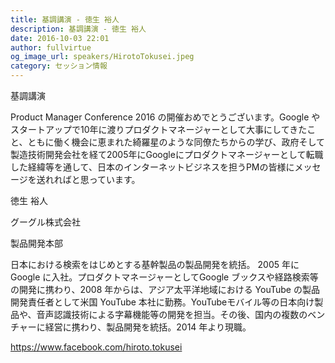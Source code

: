 ```yaml
---
title: 基調講演 - 徳生 裕人
description: 基調講演 - 徳生 裕人
date: 2016-10-03 22:01
author: fullvirtue
og_image_url: speakers/HirotoTokusei.jpeg
category: セッション情報
---
```


基調講演

Product Manager Conference 2016 の開催おめでとうございます。Google やスタートアップで10年に渡りプロダクトマネージャーとして大事にしてきたこと、ともに働く機会に恵まれた綺羅星のような同僚たちからの学び、政府そして製造技術開発会社を経て2005年にGoogleにプロダクトマネージャーとして転職した経緯等を通して、日本のインターネットビジネスを担うPMの皆様にメッセージを送れればと思っています。

徳生 裕人

グーグル株式会社

製品開発本部

日本における検索をはじめとする基幹製品の製品開発を統括。
2005 年にGoogle に入社。プロダクトマネージャーとしてGoogle ブックスや経路検索等の開発に携わり、2008 年からは、アジア太平洋地域における YouTube の製品開発責任者として米国 YouTube 本社に勤務。YouTubeモバイル等の日本向け製品や、音声認識技術による字幕機能等の開発を担当。その後、国内の複数のベンチャーに経営に携わり、製品開発を統括。2014 年より現職。

https://www.facebook.com/hiroto.tokusei
